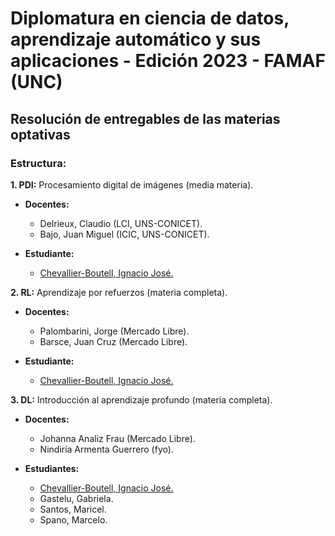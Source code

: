 # **Diplomatura en ciencia de datos, aprendizaje automático y sus aplicaciones - Edición 2023 - FAMAF (UNC)**

## **Resolución de entregables de las materias optativas**

### **Estructura:**

**1. PDI:** Procesamiento digital de imágenes (media materia).
- **Docentes:**
    - Delrieux, Claudio (LCI, UNS-CONICET).
    - Bajo, Juan Miguel (ICIC, UNS-CONICET).

- **Estudiante:**
    - [Chevallier-Boutell, Ignacio José.](https://www.linkedin.com/in/nachocheva/)

**2. RL:** Aprendizaje por refuerzos (materia completa).
- **Docentes:**
    - Palombarini, Jorge (Mercado Libre).
    - Barsce, Juan Cruz (Mercado Libre).

- **Estudiante:**
    - [Chevallier-Boutell, Ignacio José.](https://www.linkedin.com/in/nachocheva/)

**3. DL:** Introducción al aprendizaje profundo (materia completa).
- **Docentes:**
    - Johanna Analiz Frau (Mercado Libre).
    - Nindiría Armenta Guerrero (fyo).

- **Estudiantes:**
    - [Chevallier-Boutell, Ignacio José.](https://www.linkedin.com/in/nachocheva/)
    - Gastelu, Gabriela.
    - Santos, Maricel.
    - Spano, Marcelo.